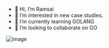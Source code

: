 - 👋 Hi, I’m Ramsai
- 👀 I’m interested in new case studies.
- 🌱 I’m currently learning GOLANG
- 💞️ I’m looking to collaborate on GO


![image](https://user-images.githubusercontent.com/97512693/175369053-8ece8c8e-893a-4c11-b8cb-ee9585154df6.png)


<!---
ramsai-zs/ramsai-zs is a ✨ special ✨ repository because its `README.md` (this file) appears on your GitHub profile.
You can click the Preview link to take a look at your changes.
--->
